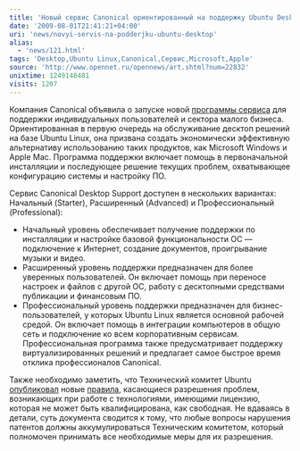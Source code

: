 ```yaml
---
title: 'Новый сервис Canonical ориентированный на поддержку Ubuntu Desktop'
date: '2009-08-01T21:41:21+04:00'
uri: 'news/novyi-servis-na-podderjku-ubuntu-desktop'
alias: 
  - 'news/121.html'
tags: 'Desktop,Ubuntu Linux,Canonical,Сервис,Microsoft,Apple'
source: 'http://www.opennet.ru/opennews/art.shtml?num=22832'
unixtime: 1249148481
visits: 1207
---
```

Компания Canonical объявила о запуске новой [программы сервиса](http://www.ubuntu.com/services) для поддержки индивидуальных пользователей и сектора малого бизнеса. Ориентированная в первую очередь на обслуживание десктоп решений на базе Ubuntu Linux, она призвана создать экономически эффективную альтернативу использованию таких продуктов, как Microsoft Windows и Apple Mac. Программа поддержки включает помощь в первоначальной инсталляции и последующее решение текущих проблем, охватывающее конфигурацию системы и настройку ПО.

Сервис Canonical Desktop Support доступен в нескольких вариантах: Начальный (Starter), Расширенный (Advanced) и Профессиональный (Professional):

*   Начальный уровень обеспечивает получение поддержки по инсталляции и настройке базовой функциональности ОС — подключение к Интернет, создание документов, проигрывание музыки и видео.
*   Расширенный уровень поддержки предназначен для более уверенных пользователей. Он включает помощь при переносе настроек и файлов с другой ОС, работу с десктопными средствами публикации и финансовым ПО.
*   Профессиональный уровень поддержки предназначен для бизнес-пользователей, у которых Ubuntu Linux является основной рабочей средой. Он включает помощь в интеграции компьютеров в общую сеть и подключение ко всем корпоративным сервисам. Профессиональная программа также предусматривает поддержку виртуализированных решений и предлагает самое быстрое время отклика профессионалов Canonical.

Также необходимо заметить, что Технический комитет Ubuntu [опубликовал](http://www.mail-archive.com/ubuntu-devel-announce@lists.ubuntu.com/msg00365.html) новые [правила](https://wiki.ubuntu.com/PatentPolicy), касающиеся разрешения проблем, возникающих при работе с технологиями, имеющими лицензию, которая не может быть квалифицирована, как свободная. Не вдаваясь в детали, суть документа сводится к тому, что любые вопросы нарушения патентов должны аккумулироваться Техническим комитетом, который полномочен принимать все необходимые меры для их разрешения.
